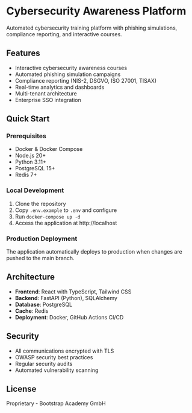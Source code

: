 # Cybersecurity Awareness Platform

Automated cybersecurity training platform with phishing simulations, compliance reporting, and interactive courses.

## Features

- Interactive cybersecurity awareness courses
- Automated phishing simulation campaigns
- Compliance reporting (NIS-2, DSGVO, ISO 27001, TISAX)
- Real-time analytics and dashboards
- Multi-tenant architecture
- Enterprise SSO integration

## Quick Start

### Prerequisites

- Docker & Docker Compose
- Node.js 20+
- Python 3.11+
- PostgreSQL 15+
- Redis 7+

### Local Development

1. Clone the repository
2. Copy `.env.example` to `.env` and configure
3. Run `docker-compose up -d`
4. Access the application at http://localhost

### Production Deployment

The application automatically deploys to production when changes are pushed to the main branch.

## Architecture

- **Frontend**: React with TypeScript, Tailwind CSS
- **Backend**: FastAPI (Python), SQLAlchemy
- **Database**: PostgreSQL
- **Cache**: Redis
- **Deployment**: Docker, GitHub Actions CI/CD

## Security

- All communications encrypted with TLS
- OWASP security best practices
- Regular security audits
- Automated vulnerability scanning

## License

Proprietary - Bootstrap Academy GmbH